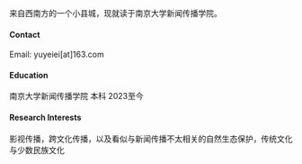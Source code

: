 

来自西南方的一个小县城，现就读于南京大学新闻传播学院。

#### Contact

Email: yuyeiei[at]163.com

#### Education
南京大学新闻传播学院 本科 2023至今

#### Research Interests
影视传播，跨文化传播，以及看似与新闻传播不太相关的自然生态保护，传统文化与少数民族文化

